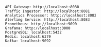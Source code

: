     API Gateway: http://localhost:8080 
    Traffic Ingestor: http://localhost:8081 
    Analytics Processor: http://localhost:8082 
    Alerting Service: http://localhost:8083 
    Prometheus: http://localhost:9090 
    Grafana: http://localhost:3000 
    PostgreSQL: localhost:5432
    Redis: localhost:6379
    Kafka: localhost:9092
     